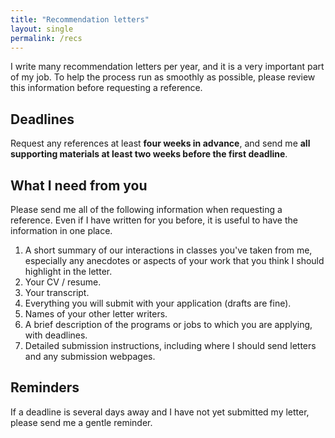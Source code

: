 ```yaml
---
title: "Recommendation letters"
layout: single
permalink: /recs
---
```


I write many recommendation letters per year, and it is a very important part of my job. To help the process run as smoothly as possible, please review this information before requesting a reference.

## Deadlines

Request any references at least **four weeks in advance**, and send me **all supporting materials at least two weeks before the first deadline**.

## What I need from you

Please send me all of the following information when requesting a reference. Even if I have written for you before, it is useful to have the information in one place.

1. A short summary of our interactions in classes you've taken from me, especially any anecdotes or aspects of your work that you think I should highlight in the letter. 
1. Your CV / resume.
1. Your transcript.
1. Everything you will submit with your application (drafts are fine).
1. Names of your other letter writers.
1. A brief description of the programs or jobs to which you are applying, with deadlines.
1. Detailed submission instructions, including where I should send letters and any submission webpages.

## Reminders

If a deadline is several days away and I have not yet submitted my letter, please send me a gentle reminder.
